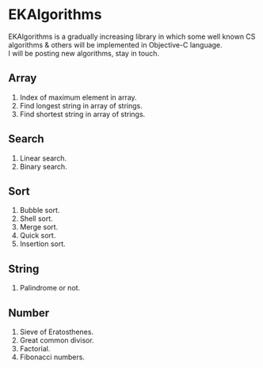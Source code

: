 EKAlgorithms
============

EKAlgorithms is a gradually increasing library in which some well known CS algorithms & others will be implemented in Objective-C language.  
I will be posting new algorithms, stay in touch.

Array
----- 
1. Index of maximum element in array. 
2. Find longest string in array of strings. 
3. Find shortest string in array of strings.

Search
------ 
1. Linear search.
2. Binary search.

Sort
----
1. Bubble sort.
2. Shell sort.
3. Merge sort.  
4. Quick sort.  
5. Insertion sort.

String
------
1. Palindrome or not.

Number
-------
1. Sieve of Eratosthenes.
2. Great common divisor.
3. Factorial.
4. Fibonacci numbers.
